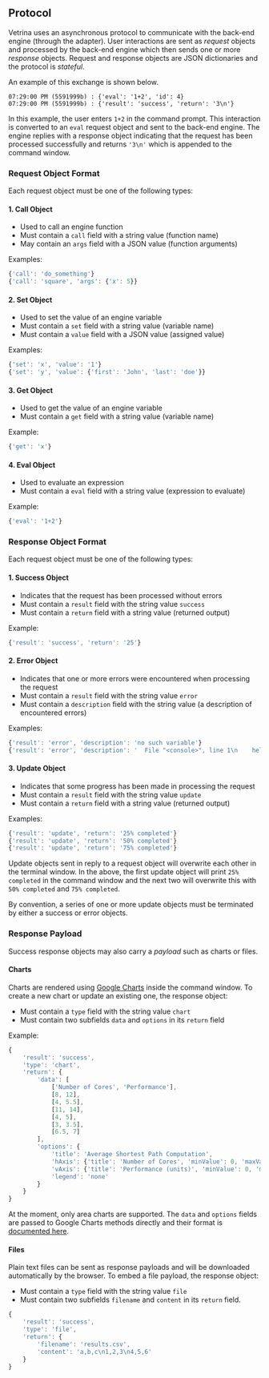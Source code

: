 ## Protocol

Vetrina uses an asynchronous protocol to communicate with the back-end engine
(through the adapter). User interactions are sent as _request_ objects and
processed by the back-end engine which then sends one or more _response_
objects. Request and response objects are JSON dictionaries and the protocol
is _stateful_.

An example of this exchange is shown below.

```
07:29:00 PM (5591999b) : {'eval': '1+2', 'id': 4}
07:29:00 PM (5591999b) : {'result': 'success', 'return': '3\n'}
```

In this example, the user enters `1+2` in the command prompt. This interaction
is converted to an `eval` request object and sent to the back-end engine. The
engine replies with a response object indicating that the request has been
processed successfully and returns `'3\n'` which is appended to the command
window.

### Request Object Format

Each request object must be one of the following types:

#### 1. Call Object

- Used to call an engine function
- Must contain a `call` field with a string value (function name)
- May contain an `args` field with a JSON value (function arguments)

Examples:

```javascript
{'call': 'do_something'}
{'call': 'square', 'args': {'x': 5}}
```

#### 2. Set Object

- Used to set the value of an engine variable
- Must contain a `set` field with a string value (variable name)
- Must contain a `value` field with a JSON value (assigned value)

Examples:

```javascript
{'set': 'x', 'value': '1'}
{'set': 'y', 'value': {'first': 'John', 'last': 'doe'}}
```

#### 3. Get Object

- Used to get the value of an engine variable
- Must contain a `get` field with a string value (variable name)

Example:

```javascript
{'get': 'x'}
```

#### 4. Eval Object

- Used to evaluate an expression
- Must contain a `eval` field with a string value (expression to evaluate)

Example:

```javascript
{'eval': '1+2'}
```

### Response Object Format

Each request object must be one of the following types:

#### 1. Success Object

- Indicates that the request has been processed without errors
- Must contain a `result` field with the string value `success`
- Must contain a `return` field with a string value (returned output)

Example:

```javascript
{'result': 'success', 'return': '25'}
```

#### 2. Error Object

- Indicates that one or more errors were encountered when processing the request
- Must contain a `result` field with the string value `error`
- Must contain a `description` field with the string value (a description of encountered errors)

Examples:

```javascript
{'result': 'error', 'description': 'no such variable'}
{'result': 'error', 'description': '  File "<console>", line 1\n    hello world\n              ^\nSyntaxError: invalid syntax\n'}
```

#### 3. Update Object

- Indicates that some progress has been made in processing the request
- Must contain a `result` field with the string value `update`
- Must contain a `return` field with a string value (returned output)

Examples:

```javascript
{'result': 'update', 'return': '25% completed'}
{'result': 'update', 'return': '50% completed'}
{'result': 'update', 'return': '75% completed'}
```

Update objects sent in reply to a request object will overwrite each other in
the terminal window. In the above, the first update object will print `25%
completed` in the command window and the next two will overwrite this with
`50% completed` and `75% completed`.

By convention, a series of one or more update objects must be terminated by
either a success or error objects.

### Response Payload

Success response objects may also carry a _payload_ such as charts or files.

#### Charts

Charts are rendered using [Google
Charts](https://developers.google.com/chart/) inside the command window. To
create a new chart or update an existing one, the response object:

- Must contain a `type` field with the string value `chart`
- Must contain two subfields `data` and `options` in its `return` field

Example:

```javascript
{
    'result': 'success',
    'type': 'chart',
    'return': {
        'data': [
            ['Number of Cores', 'Performance'],
            [8, 12],
            [4, 5.5],
            [11, 14],
            [4, 5],
            [3, 3.5],
            [6.5, 7]
        ],
        'options': {
            'title': 'Average Shortest Path Computation',
            'hAxis': {'title': 'Number of Cores', 'minValue': 0, 'maxValue': 15},
            'vAxis': {'title': 'Performance (units)', 'minValue': 0, 'maxValue': 15},
            'legend': 'none'
        }
    }
}
```

At the moment, only area charts are supported. The `data` and `options` fields
are passed to Google Charts methods directly and their format is [documented
here](https://developers.google.com/chart/interactive/docs/gallery/areachart).

#### Files

Plain text files can be sent as response payloads and will be downloaded
automatically by the browser. To embed a file payload, the response object:

- Must contain a `type` field with the string value `file`
- Must contain two subfields `filename` and `content` in its `return` field.

```javascript
{
    'result': 'success',
    'type': 'file',
    'return': {
        'filename': 'results.csv',
        'content': 'a,b,c\n1,2,3\n4,5,6'
    }
}
```
